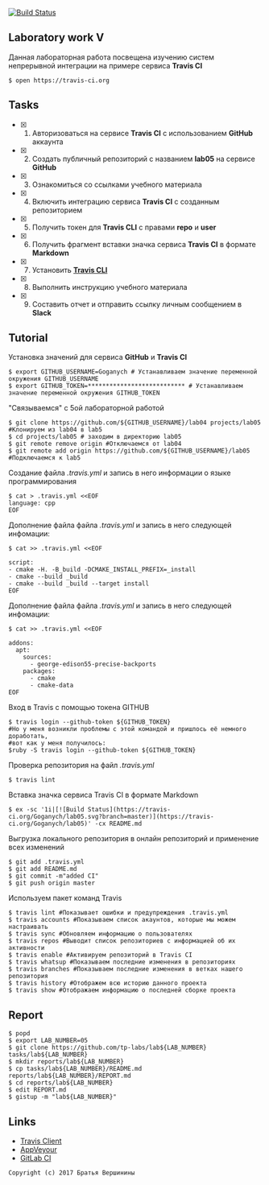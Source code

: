[![Build Status](https://travis-ci.org/Goganych/lab05.svg?branch=master)](https://travis-ci.org/Goganych/lab05)

## Laboratory work V

Данная лабораторная работа посвещена изучению систем непрерывной интеграции на примере сервиса **Travis CI**

```ShellSession
$ open https://travis-ci.org
```

## Tasks

- [x] 1. Авторизоваться на сервисе **Travis CI** с использованием **GitHub** аккаунта
- [x] 2. Создать публичный репозиторий с названием **lab05** на сервисе **GitHub**
- [x] 3. Ознакомиться со ссылками учебного материала
- [x] 4. Включить интеграцию сервиса **Travis CI** с созданным репозиторием
- [x] 5. Получить токен для **Travis CLI** с правами **repo** и **user**
- [x] 6. Получить фрагмент вставки значка сервиса **Travis CI** в формате **Markdown**
- [x] 7. Установить [**Travis CLI**](https://github.com/travis-ci/travis.rb#installation)
- [x] 8. Выполнить инструкцию учебного материала
- [x] 9. Составить отчет и отправить ссылку личным сообщением в **Slack**

## Tutorial
Установка значений для сервиса **GitHub** и **Travis CI**
```ShellSession
$ export GITHUB_USERNAME=Goganych # Устанавливаем значение переменной окружения GITHUB_USERNAME
$ export GITHUB_TOKEN=*************************** # Устанавливаем значение переменной окружения GITHUB_TOKEN
```


"Связываемся" с 5ой лабораторной работой
```ShellSession
$ git clone https://github.com/${GITHUB_USERNAME}/lab04 projects/lab05 #Клонируем из lab04 в lab5
$ cd projects/lab05 # заходим в директорию lab05
$ git remote remove origin #Отключаемся от lab04
$ git remote add origin https://github.com/${GITHUB_USERNAME}/lab05 #Подключаемся к lab5
```
Создание файла *.travis.yml* и запись в него информации о языке программирования
```ShellSession
$ cat > .travis.yml <<EOF
language: cpp 
EOF
```
Дополнение файла файла *.travis.yml* и запись в него следующей инфомации:
```ShellSession
$ cat >> .travis.yml <<EOF

script:
- cmake -H. -B_build -DCMAKE_INSTALL_PREFIX=_install
- cmake --build _build
- cmake --build _build --target install
EOF
```
Дополнение файла файла *.travis.yml* и запись в него следующей инфомации:
```ShellSession
$ cat >> .travis.yml <<EOF

addons:
  apt:
    sources:
      - george-edison55-precise-backports
    packages:
      - cmake
      - cmake-data
EOF
```
Вход в Travis с помощью токена GITHUB

```ShellSession
$ travis login --github-token ${GITHUB_TOKEN}
#Но у меня возникли проблемы с этой командой и пришлось её немного доработать,
#вот как у меня получилось:
$ruby -S travis login --github-token ${GITHUB_TOKEN}
```
Проверка репозитория на файл *.travis.yml*
```ShellSession
$ travis lint
```
Вставка значка сервиса Travis CI в формате Markdown
```ShellSession
$ ex -sc '1i|[![Build Status](https://travis-ci.org/Goganych/lab05.svg?branch=master)](https://travis-ci.org/Goganych/lab05)' -cx README.md
```
Выгрузка локального репозитория в онлайн репозиторий и применение всех изменений
```ShellSession
$ git add .travis.yml
$ git add README.md
$ git commit -m"added CI"
$ git push origin master
```
Используем пакет команд Travis
```ShellSession
$ travis lint #Показывает ошибки и предупреждения .travis.yml
$ travis accounts #Показываем список акаунтов, которые мы можем настраивать
$ travis sync #Обновляем информацию о пользователях
$ travis repos #Выводит список репозиториев с информацией об их активности
$ travis enable #Активируем репозиторий в Travis CI
$ travis whatsup #Показываем последние изменения в репозиториях
$ travis branches #Показываем последние изменения в ветках нашего репозитория
$ travis history #Отображем всю историю данного проекта
$ travis show #Отображаем информацию о последней сборке проекта
```

## Report

```ShellSession
$ popd
$ export LAB_NUMBER=05
$ git clone https://github.com/tp-labs/lab${LAB_NUMBER} tasks/lab${LAB_NUMBER}
$ mkdir reports/lab${LAB_NUMBER}
$ cp tasks/lab${LAB_NUMBER}/README.md reports/lab${LAB_NUMBER}/REPORT.md
$ cd reports/lab${LAB_NUMBER}
$ edit REPORT.md
$ gistup -m "lab${LAB_NUMBER}"
```

## Links

- [Travis Client](https://github.com/travis-ci/travis.rb)
- [AppVeyour](https://www.appveyor.com/)
- [GitLab CI](https://about.gitlab.com/gitlab-ci/)

```
Copyright (c) 2017 Братья Вершинины
```
